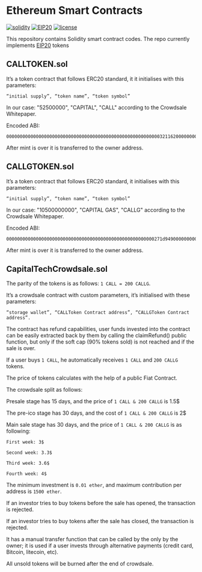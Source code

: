 # Ethereum Smart Contracts

[![solidity](https://img.shields.io/badge/code%20style-solidity-brightgreen.svg?style=flat-square)](https://github.com/ethereum/solidity) [![EIP20](https://img.shields.io/badge/TOKEN-ERC20-brightgreen.svg?style=flat-square)](https://github.com/ethereum/EIPs/blob/master/EIPS/eip-20.md) [![license](https://img.shields.io/github/license/mashape/apistatus.svg?style=flat-square)](https://opensource.org/licenses/MIT)

This repository contains Solidity smart contract codes. The repo currently implements [EIP20](https://github.com/ethereum/EIPs/blob/master/EIPS/eip-20.md) tokens

## CALLTOKEN.sol
It’s a token contract that follows ERC20 standard, it it initialises with this parameters: 
```
“initial supply”, “token name”, “token symbol”
```
In our case: "52500000", "CAPITAL", "CALL" according to the Crowdsale Whitepaper.

Encoded ABI:

```
0000000000000000000000000000000000000000000000000000000003211620000000000000000000000000000000000000000000000000000000000000006000000000000000000000000000000000000000000000000000000000000000a000000000000000000000000000000000000000000000000000000000000000074341504954414c00000000000000000000000000000000000000000000000000000000000000000000000000000000000000000000000000000000000000000443414c4c00000000000000000000000000000000000000000000000000000000
```

After mint is over it is transferred to the owner address.

## CALLGTOKEN.sol 
It’s a token contract that follows ERC20 standard, it initialises with this parameters: 
```
“initial supply”, “token name”, “token symbol”
```
In our case: "10500000000", "CAPITAL GAS", "CALLG" according to the Crowdsale Whitepaper.

Encoded ABI:

```
0000000000000000000000000000000000000000000000000000000271d94900000000000000000000000000000000000000000000000000000000000000006000000000000000000000000000000000000000000000000000000000000000a0000000000000000000000000000000000000000000000000000000000000000b4341504954414c20474153000000000000000000000000000000000000000000000000000000000000000000000000000000000000000000000000000000000543414c4c47000000000000000000000000000000000000000000000000000000
```

After mint is over it is transferred to the owner address.

## CapitalTechCrowdsale.sol
The parity of the tokens is as follows: `1 CALL = 200 CALLG`.

It’s a crowdsale contract with custom parameters, it’s initialised with these parameters: 
```
“storage wallet”, “CALLToken Contract address”, “CALLGToken Contract address”.
```
The contract has refund capabilities, user funds invested into the contract can be easily extracted back by them by calling the claimRefund() public function, but only if the soft cap (90% tokens sold) is not reached and if the sale is over.

If a user buys `1 CALL`, he automatically receives `1 CALL` and `200 CALLG` tokens.

The price of tokens calculates with the help of a public Fiat Contract.

The crowdsale split as follows:

Presale stage has 15 days, and the price of `1 CALL & 200 CALLG` is 1.5$

The pre-ico stage has 30 days, and the cost of `1 CALL & 200 CALLG` is 2$

Main sale stage has 30 days, and the price of `1 CALL & 200 CALLG` is as following:

`First week: 3$`

`Second week: 3.3$`

`Third week: 3.6$`

`Fourth week: 4$`

The minimum investment is `0.01 ether`, and maximum contribution per address is `1500 ether`.

If an investor tries to buy tokens before the sale has opened, the transaction is rejected.

If an investor tries to buy tokens after the sale has closed, the transaction is rejected.

It has a manual transfer function that can be called by the only by the owner; it is used if a user invests through alternative payments (credit card, Bitcoin, litecoin, etc).

All unsold tokens will be burned after the end of crowdsale.
